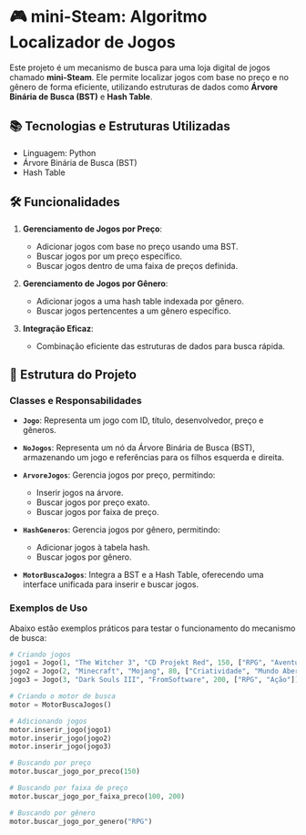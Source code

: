 # 🎮 mini-Steam: Algoritmo Localizador de Jogos

Este projeto é um mecanismo de busca para uma loja digital de jogos chamado **mini-Steam**. Ele permite localizar jogos com base no preço e no gênero de forma eficiente, utilizando estruturas de dados como **Árvore Binária de Busca (BST)** e **Hash Table**.

## 📚 Tecnologias e Estruturas Utilizadas

  - Linguagem: Python
  - Árvore Binária de Busca (BST)
  - Hash Table

## 🛠️ Funcionalidades

1. **Gerenciamento de Jogos por Preço**:
   - Adicionar jogos com base no preço usando uma BST.
   - Buscar jogos por um preço específico.
   - Buscar jogos dentro de uma faixa de preços definida.

2. **Gerenciamento de Jogos por Gênero**:
   - Adicionar jogos a uma hash table indexada por gênero.
   - Buscar jogos pertencentes a um gênero específico.

3. **Integração Eficaz**:
   - Combinação eficiente das estruturas de dados para busca rápida.

## 📂 Estrutura do Projeto

### Classes e Responsabilidades

- **`Jogo`**:
  Representa um jogo com ID, título, desenvolvedor, preço e gêneros.

- **`NoJogos`**:
  Representa um nó da Árvore Binária de Busca (BST), armazenando um jogo e referências para os filhos esquerda e direita.

- **`ArvoreJogos`**:
  Gerencia jogos por preço, permitindo:
  - Inserir jogos na árvore.
  - Buscar jogos por preço exato.
  - Buscar jogos por faixa de preço.

- **`HashGeneros`**:
  Gerencia jogos por gênero, permitindo:
  - Adicionar jogos à tabela hash.
  - Buscar jogos por gênero.

- **`MotorBuscaJogos`**:
  Integra a BST e a Hash Table, oferecendo uma interface unificada para inserir e buscar jogos.

### Exemplos de Uso

Abaixo estão exemplos práticos para testar o funcionamento do mecanismo de busca:

```python
# Criando jogos
jogo1 = Jogo(1, "The Witcher 3", "CD Projekt Red", 150, ["RPG", "Aventura"])
jogo2 = Jogo(2, "Minecraft", "Mojang", 80, ["Criatividade", "Mundo Aberto"])
jogo3 = Jogo(3, "Dark Souls III", "FromSoftware", 200, ["RPG", "Ação"])

# Criando o motor de busca
motor = MotorBuscaJogos()

# Adicionando jogos
motor.inserir_jogo(jogo1)
motor.inserir_jogo(jogo2)
motor.inserir_jogo(jogo3)

# Buscando por preço
motor.buscar_jogo_por_preco(150)

# Buscando por faixa de preço
motor.buscar_jogo_por_faixa_preco(100, 200)

# Buscando por gênero
motor.buscar_jogo_por_genero("RPG")

